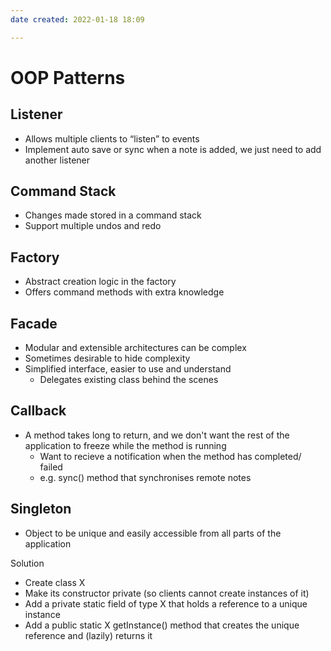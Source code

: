 ```yaml
---
date created: 2022-01-18 18:09

---
```


# OOP Patterns

## Listener

- Allows multiple clients to “listen” to events
- Implement auto save or sync when a note is added, we just need to add another listener

## Command Stack

- Changes made stored in a command stack
- Support multiple undos and redo

## Factory

- Abstract creation logic in the factory
- Offers command methods with extra knowledge

## Facade

- Modular and extensible architectures can be complex
- Sometimes desirable to hide complexity
- Simplified interface, easier to use and understand
	- Delegates existing class behind the scenes

## Callback

- A method takes long to return, and we don't want the rest of the application to freeze while the method is running
	- Want to recieve a notification when the method has completed/ failed
	- e.g. sync() method that synchronises remote notes


## Singleton

- Object to be unique and easily accessible from all parts of the application

Solution
- Create class X
- Make its constructor private (so clients cannot create instances of it)
- Add a private static field of type X that holds a reference to a unique instance
- Add a public static X getInstance() method that creates the unique reference and (lazily) returns it

